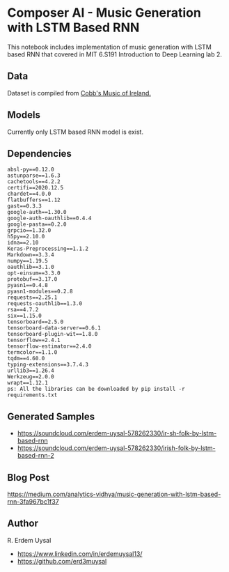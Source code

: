 ﻿# Composer AI - Music Generation with LSTM Based RNN
This notebook includes implementation of music generation with LSTM based RNN that covered in MIT 6.S191 Introduction to Deep Learning lab 2.
## Data
Dataset is compiled from [ Cobb's Music of Ireland.](https://cobb.ece.wisc.edu/irish/Tunebook.html)
## Models
Currently only LSTM based RNN model is exist.
## Dependencies
```
absl-py==0.12.0
astunparse==1.6.3
cachetools==4.2.2
certifi==2020.12.5
chardet==4.0.0
flatbuffers==1.12
gast==0.3.3
google-auth==1.30.0
google-auth-oauthlib==0.4.4
google-pasta==0.2.0
grpcio==1.32.0
h5py==2.10.0
idna==2.10
Keras-Preprocessing==1.1.2
Markdown==3.3.4
numpy==1.19.5
oauthlib==3.1.0
opt-einsum==3.3.0
protobuf==3.17.0
pyasn1==0.4.8
pyasn1-modules==0.2.8
requests==2.25.1
requests-oauthlib==1.3.0
rsa==4.7.2
six==1.15.0
tensorboard==2.5.0
tensorboard-data-server==0.6.1
tensorboard-plugin-wit==1.8.0
tensorflow==2.4.1
tensorflow-estimator==2.4.0
termcolor==1.1.0
tqdm==4.60.0
typing-extensions==3.7.4.3
urllib3==1.26.4
Werkzeug==2.0.0
wrapt==1.12.1
ps: All the libraries can be downloaded by pip install -r requirements.txt
```
## Generated Samples
* https://soundcloud.com/erdem-uysal-578262330/ir-sh-folk-by-lstm-based-rnn
* https://soundcloud.com/erdem-uysal-578262330/irish-folk-by-lstm-based-rnn-2

## Blog Post
https://medium.com/analytics-vidhya/music-generation-with-lstm-based-rnn-3fa967bc1f37
## Author
R. Erdem Uysal 
* https://www.linkedin.com/in/erdemuysal13/
* https://github.com/erd3muysal
